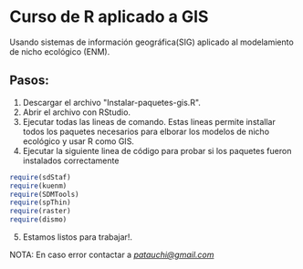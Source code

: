 # Curso de R aplicado a GIS

Usando sistemas de información geográfica(SIG) aplicado al modelamiento de nicho ecológico (ENM).

## Pasos:

1. Descargar el archivo "Instalar-paquetes-gis.R".
2. Abrir el archivo con RStudio.
3. Ejecutar todas las lineas de comando. Estas lineas permite installar todos los paquetes necesarios para elborar los modelos de nicho ecológico y usar R como GIS.
4. Ejecutar la siguiente linea de código para probar si los paquetes fueron instalados correctamente


``` r
require(sdStaf)
require(kuenm)
require(SDMTools)
require(spThin)
require(raster)
require(dismo)

```

5. Estamos listos para trabajar!.


NOTA: En caso error contactar a *patauchi@gmail.com*

